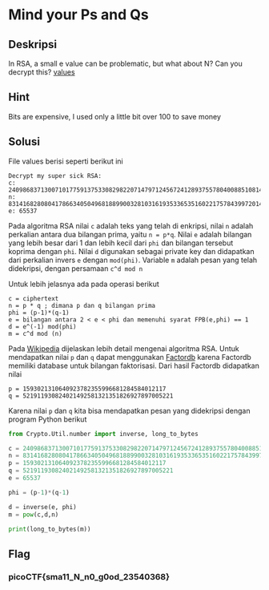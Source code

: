 # Mind your Ps and Qs

## Deskripsi
In RSA, a small e value can be problematic, but what about N? Can you decrypt this? [values](https://mercury.picoctf.net/static/38f30029ab93478310e906d3d084a4c1/values)

## Hint
Bits are expensive, I used only a little bit over 100 to save money

## Solusi
File values berisi seperti berikut ini
```
Decrypt my super sick RSA:
c: 240986837130071017759137533082982207147971245672412893755780400885108149004760496
n: 831416828080417866340504968188990032810316193533653516022175784399720141076262857
e: 65537
```
Pada algoritma RSA nilai `c` adalah teks yang telah di enkripsi, nilai `n` adalah perkalian antara dua bilangan prima, yaitu `n = p*q`. 
Nilai `e` adalah bilangan yang lebih besar dari 1 dan lebih kecil dari `phi` dan bilangan tersebut koprima dengan `phi`.
Nilai `d` digunakan sebagai private key dan didapatkan dari perkalian invers `e` dengan `mod(phi)`. Variable `m` adalah pesan yang telah didekripsi, dengan persamaan `c^d mod n`

Untuk lebih jelasnya ada pada operasi berikut
```
c = ciphertext
n = p * q ; dimana p dan q bilangan prima
phi = (p-1)*(q-1)
e = bilangan antara 2 < e < phi dan memenuhi syarat FPB(e,phi) == 1
d = e^(-1) mod(phi)
m = c^d mod (n)
```

Pada [Wikipedia](https://en.wikipedia.org/wiki/RSA_(cryptosystem)) dijelaskan lebih detail mengenai algoritma RSA.
Untuk mendapatkan nilai `p` dan `q` dapat menggunakan [Factordb](http://factordb.com/index.php) karena Factordb memiliki database untuk bilangan faktorisasi.
Dari hasil Factordb didapatkan nilai
```
p = 1593021310640923782355996681284584012117
q = 521911930824021492581321351826927897005221
```

Karena nilai `p` dan `q` kita bisa mendapatkan pesan yang didekripsi dengan program Python berikut
``` python
from Crypto.Util.number import inverse, long_to_bytes

c = 240986837130071017759137533082982207147971245672412893755780400885108149004760496
n = 831416828080417866340504968188990032810316193533653516022175784399720141076262857
p = 1593021310640923782355996681284584012117
q = 521911930824021492581321351826927897005221
e = 65537

phi = (p-1)*(q-1)

d = inverse(e, phi)
m = pow(c,d,n)

print(long_to_bytes(m))
```

## Flag
### picoCTF{sma11_N_n0_g0od_23540368}



